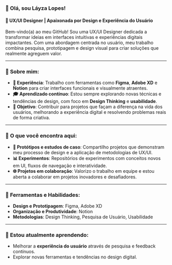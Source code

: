 ### 👋 Olá, sou **Láyza Lopes!**

#### 🎨 **UX/UI Designer | Apaixonada por Design e Experiência do Usuário**

Bem-vindo(a) ao meu GitHub! Sou uma UX/UI Designer dedicada a transformar ideias em interfaces intuitivas e experiências digitais impactantes. Com uma abordagem centrada no usuário, meu trabalho combina pesquisa, prototipagem e design visual para criar soluções que realmente agreguem valor. 

---

### 🌟 **Sobre mim:**
- **💼 Experiência**: Trabalho com ferramentas como **Figma**, **Adobe XD** e **Notion** para criar interfaces funcionais e visualmente atraentes.
- **🎓 Aprendizado contínuo**: Estou sempre explorando novas técnicas e tendências de design, com foco em **Design Thinking** e **usabilidade**.
- **📌 Objetivo**: Contribuir para projetos que façam a diferença na vida dos usuários, melhorando a experiência digital e resolvendo problemas reais de forma criativa.

---

### 🚀 **O que você encontra aqui:**
- **📐 Protótipos e estudos de caso**: Compartilho projetos que demonstram meu processo de design e a aplicação de metodologias de UX/UI.
- **📊 Experimentos**: Repositórios de experimentos com conceitos novos em UI, fluxos de navegação e interatividade.
- **🌐 Projetos em colaboração**: Valorizo o trabalho em equipe e estou aberta a colaborar em projetos inovadores e desafiadores.

---

### 🔧 **Ferramentas e Habilidades:**
- **Design e Prototipagem**: Figma, Adobe XD
- **Organização e Produtividade**: Notion
- **Metodologias**: Design Thinking, Pesquisa de Usuário, Usabilidade

---

### 🌱 **Estou atualmente aprendendo:**
- Melhorar a **experiência do usuário** através de pesquisa e feedback contínuos.
- Explorar novas ferramentas e tendências no design digital.
